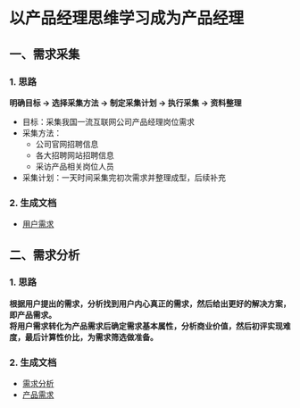# 以产品经理思维学习成为产品经理
## 一、需求采集
### 1. 思路
**明确目标 -> 选择采集方法 -> 制定采集计划 -> 执行采集 -> 资料整理**
+ 目标：采集我国一流互联网公司产品经理岗位需求
+ 采集方法：
  + 公司官网招聘信息
  + 各大招聘网站招聘信息
  + 采访产品相关岗位人员
+ 采集计划：一天时间采集完初次需求并整理成型，后续补充  
### 2. 生成文档
* [用户需求](./用户需求.docx)

## 二、需求分析
### 1. 思路
**根据用户提出的需求，分析找到用户内心真正的需求，然后给出更好的解决方案，即产品需求。**  
**将用户需求转化为产品需求后确定需求基本属性，分析商业价值，然后初评实现难度，最后计算性价比，为需求筛选做准备。**
### 2. 生成文档
* [需求分析](./需求分析.docx)
* [产品需求](./产品需求.xlsx)
